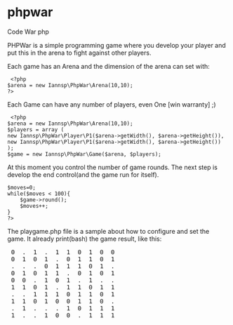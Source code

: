 phpwar
======

Code War php

PHPWar is a simple programming game where you develop your player and put this in the arena to fight against other players.

Each game has an Arena and the dimension of the arena can set with:

     <?php
    $arena = new Iannsp\PhpWar\Arena(10,10);
    ?>

Each Game can have any number of players, even One [win warranty] ;)
    
     <?php
    $arena = new Iannsp\PhpWar\Arena(10,10);
    $players = array (
    new Iannsp\PhpWar\Player\P1($arena->getWidth(), $arena->getHeight()),
    new Iannsp\PhpWar\Player\P1($arena->getWidth(), $arena->getHeight())
    );
    $game = new Iannsp\PhpWar\Game($arena, $players);


At this moment you control the number of game rounds. The next step is develop the end control(and the game run for itself).  

    $moves=0;
    while($moves < 100){
        $game->round();
        $moves++;
    }
    ?>


The playgame.php file is a sample about how to configure and set the game. It already print(bash) the game result, like this: 

<pre>
 0  .  1  .  1  1  0  1  0  0 
 0  1  0  1  .  0  1  1  0  1 
 .  .  .  0  1  1  1  0  1  . 
 0  1  0  1  1  .  0  1  0  1 
 0  0  .  1  0  1  .  1  .  . 
 1  1  0  1  .  1  1  0  1  1 
 .  .  1  1  1  0  1  1  0  1 
 1  1  0  1  0  0  1  1  0  . 
 .  1  .  .  .  1  0  1  1  1 
 1  .  .  1  0  0  .  1  1  1 
</pre>    
